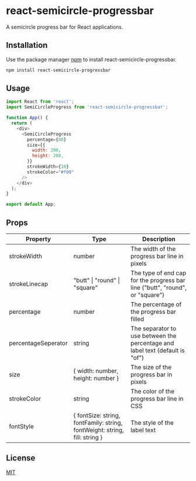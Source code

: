 # react-semicircle-progressbar

A semicircle progress bar for React applications.

## Installation

Use the package manager [npm](https://www.npmjs.com/) to install react-semicircle-progressbar.

```bash
npm install react-semicircle-progressbar
```
## Usage

```javascript
import React from 'react';
import SemiCircleProgress from 'react-semicircle-progressbar';

function App() {
  return (
    <div>
      <SemiCircleProgress
        percentage={80}
        size={{
          width: 200,
          height: 200,
        }}
        strokeWidth={10}
        strokeColor="#f00"
      />
    </div>
  );
}

export default App;
```


## Props

| Property           | Type                                    | Description                                                                                       |
| ------------------ | --------------------------------------- | ------------------------------------------------------------------------------------------------- |
| strokeWidth        | number                                  | The width of the progress bar line in pixels                                                       |
| strokeLinecap      | "butt" &#124; "round" &#124; "square"   | The type of end cap for the progress bar line ("butt", "round", or "square")                      |
| percentage         | number                                  | The percentage of the progress bar filled                                                          |
| percentageSeperator| string                                  | The separator to use between the percentage and label text (default is "of")                     |
| size               | { width: number, height: number }       | The size of the progress bar in pixels                                                             |
| strokeColor        | string                                  | The color of the progress bar line in CSS                                                           |
| fontStyle          | { fontSize: string, fontFamily: string, fontWeight: string, fill: string } | The style of the label text |

## License
[MIT](https://choosealicense.com/licenses/mit/)